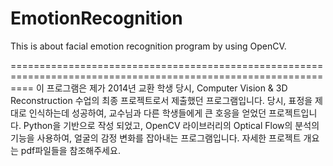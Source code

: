 # EmotionRecognition
This is about facial emotion recognition program by using OpenCV.

================================================================================================================
이 프로그램은 제가 2014년 교환 학생 당시, Computer Vision & 3D Reconstruction 수업의 최종 프로젝트로서 제출했던 프로그램입니다. 당시, 표정을 제대로 인식하는데 성공하여, 교수님과 다른 학생들에게 큰 호응을 얻었던 프로젝트입니다. Python을 기반으로 작성 되었고, OpenCV 라이브러리의 Optical Flow의 분석의 기능을 사용하여, 얼굴의 감정 변화를 잡아내는 프로그램입니다. 자세한 프로젝트 개요는 pdf파일들을 참조해주세요.
